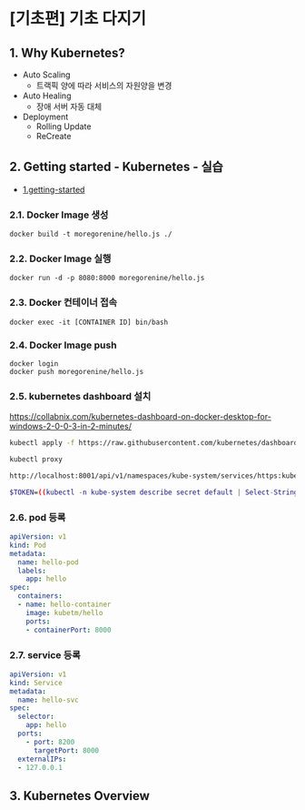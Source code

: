 # [기초편] 기초 다지기
## 1. Why Kubernetes?
- Auto Scaling
  - 트랙픽 양에 따라 서비스의 자원양을 변경
- Auto Healing
  - 장애 서버 자동 대체
- Deployment
  - Rolling Update
  - ReCreate
## 2. Getting started - Kubernetes - 실습
- [1.getting-started](1.getting-started)
### 2.1. Docker Image 생성
```docker
docker build -t moregorenine/hello.js ./
```
### 2.2. Docker Image 실행
```docker
docker run -d -p 8080:8000 moregorenine/hello.js
```
### 2.3. Docker 컨테이너 접속
```docker
docker exec -it [CONTAINER ID] bin/bash
```
### 2.4. Docker Image push
```docker
docker login
docker push moregorenine/hello.js
```
### 2.5. kubernetes dashboard 설치
https://collabnix.com/kubernetes-dashboard-on-docker-desktop-for-windows-2-0-0-3-in-2-minutes/
```bash
kubectl apply -f https://raw.githubusercontent.com/kubernetes/dashboard/v1.10.1/src/deploy/recommended/kubernetes-dashboard.yaml
```
```bash
kubectl proxy
```
```bash
http://localhost:8001/api/v1/namespaces/kube-system/services/https:kubernetes-dashboard:/proxy/
```
```bash
$TOKEN=((kubectl -n kube-system describe secret default | Select-String "token:") -split " +")[1]
```
### 2.6. pod 등록
```yml
apiVersion: v1
kind: Pod
metadata:
  name: hello-pod
  labels:
    app: hello
spec:
  containers:
  - name: hello-container
    image: kubetm/hello
    ports:
    - containerPort: 8000
```
### 2.7. service 등록
```yml
apiVersion: v1
kind: Service
metadata:
  name: hello-svc
spec:
  selector:
    app: hello
  ports:
    - port: 8200
      targetPort: 8000
  externalIPs:
  - 127.0.0.1
```
## 3. Kubernetes Overview